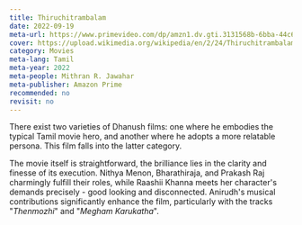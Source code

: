 ```yaml
---
title: Thiruchitrambalam
date: 2022-09-19
meta-url: https://www.primevideo.com/dp/amzn1.dv.gti.3131568b-6bba-44c6-b847-c2e207526042
cover: https://upload.wikimedia.org/wikipedia/en/2/24/Thiruchitrambalam_poster.jpg
category: Movies
meta-lang: Tamil
meta-year: 2022
meta-people: Mithran R. Jawahar
meta-publisher: Amazon Prime
recommended: no
revisit: no
---
```


There exist two varieties of Dhanush films: one where he embodies the typical Tamil movie hero, and another where he adopts a more relatable persona. This film falls into the latter category.

The movie itself is straightforward, the brilliance lies in the clarity and finesse of its execution. Nithya Menon, Bharathiraja, and Prakash Raj charmingly fulfill their roles, while Raashii Khanna meets her character's demands precisely - good looking and disconnected. Anirudh's musical contributions significantly enhance the film, particularly with the tracks "*Thenmozhi*" and "*Megham Karukatha*".
